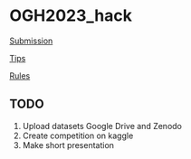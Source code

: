 # OGH2023_hack

[Submission](https://kadyb.github.io/OGH2023_hack/Submission.html)

[Tips](https://kadyb.github.io/OGH2023_hack/Tips)

[Rules](https://kadyb.github.io/OGH2023_hack/Rules)

## TODO

1. Upload datasets Google Drive and Zenodo
2. Create competition on kaggle
3. Make short presentation
